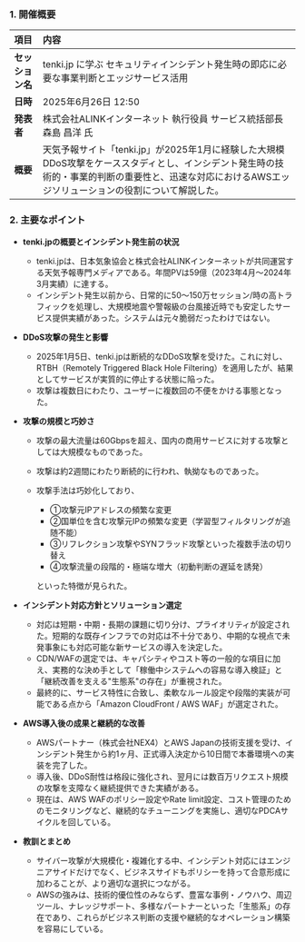 ### 1. 開催概要
| 項目 | 内容 |
| :--- | :---------- |
| **セッション名** | tenki.jp に学ぶ セキュリティインシデント発生時の即応に必要な事業判断とエッジサービス活用 |
| **日時** | 2025年6月26日  12:50|
| **発表者** | 株式会社ALINKインターネット 執行役員 サービス統括部長 森島 昌洋 氏 |
| **概要** | 天気予報サイト「tenki.jp」が2025年1月に経験した大規模DDoS攻撃をケーススタディとし、インシデント発生時の技術的・事業的判断の重要性と、迅速な対応におけるAWSエッジソリューションの役割について解説した。 |

### 2. 主要なポイント

* **tenki.jpの概要とインシデント発生前の状況**
    * tenki.jpは、日本気象協会と株式会社ALINKインターネットが共同運営する天気予報専門メディアである。年間PVは59億（2023年4月～2024年3月実績）に達する。
    * インシデント発生以前から、日常的に50～150万セッション/時の高トラフィックを処理し、大規模地震や警報級の台風接近時でも安定したサービス提供実績があった。システムは元々脆弱だったわけではない。

* **DDoS攻撃の発生と影響**
    * 2025年1月5日、tenki.jpは断続的なDDoS攻撃を受けた。これに対し、RTBH（Remotely Triggered Black Hole Filtering）を適用したが、結果としてサービスが実質的に停止する状態に陥った。
    * 攻撃は複数日にわたり、ユーザーに複数回の不便をかける事態となった。

* **攻撃の規模と巧妙さ**
    * 攻撃の最大流量は60Gbpsを超え、国内の商用サービスに対する攻撃としては大規模なものであった。
    * 攻撃は約2週間にわたり断続的に行われ、執拗なものであった。
    * 攻撃手法は巧妙化しており、
      * ①攻撃元IPアドレスの頻繁な変更
      * ②国単位を含む攻撃元IPの頻繁な変更（学習型フィルタリングが追随不能）
      * ③リフレクション攻撃やSYNフラッド攻撃といった複数手法の切り替え
      * ④攻撃流量の段階的・極端な増大（初動判断の遅延を誘発）
      
      といった特徴が見られた。

* **インシデント対応方針とソリューション選定**
    * 対応は短期・中期・長期の課題に切り分け、プライオリティが設定された。短期的な既存インフラでの対応は不十分であり、中期的な視点で未発事象にも対応可能な新サービスの導入を決定した。
    * CDN/WAFの選定では、キャパシティやコスト等の一般的な項目に加え、実務的な決め手として「稼働中システムへの容易な導入検証」と「継続改善を支える"生態系"の存在」が重視された。
    * 最終的に、サービス特性に合致し、柔軟なルール設定や段階的実装が可能である点から「Amazon CloudFront / AWS WAF」が選定された。

* **AWS導入後の成果と継続的な改善**
    * AWSパートナー（株式会社NEX4）とAWS Japanの技術支援を受け、インシデント発生から約1ヶ月、正式導入決定から10日間で本番環境への実装を完了した。
    * 導入後、DDoS耐性は格段に強化され、翌月には数百万リクエスト規模の攻撃を支障なく継続提供できた実績がある。
    * 現在は、AWS WAFのポリシー設定やRate limit設定、コスト管理のためのモニタリングなど、継続的なチューニングを実施し、適切なPDCAサイクルを回している。

* **教訓とまとめ**
    * サイバー攻撃が大規模化・複雑化する中、インシデント対応にはエンジニアサイドだけでなく、ビジネスサイドもポリシーを持って合意形成に加わることが、より適切な選択につながる。
    * AWSの強みは、技術的優位性のみならず、豊富な事例・ノウハウ、周辺ツール、ナレッジサポート、多様なパートナーといった「生態系」の存在であり、これらがビジネス判断の支援や継続的なオペレーション構築を容易にしている。
